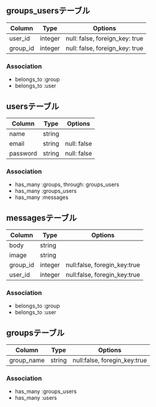## groups_usersテーブル

|Column|Type|Options|
|------|----|-------|
|user_id|integer|null: false, foreign_key: true|
|group_id|integer|null: false, foreign_key: true|

### Association
- belongs_to :group
- belongs_to :user

## usersテーブル

|Column|Type|Options|
|------|----|-------|
|name|string||
|email|string|null: false|
|password|string|null: false|

### Association
- has_many :groups, through: groups_users
- has_many :groups_users
- has_many :messages

## messagesテーブル

|Column|Type|Options|
|------|----|-------|
|body|string||
|image|string||
|group_id|integer|null:false, foregin_key:true|
|user_id|integer|null:false, foregin_key:true|

### Association
- belongs_to :group
- belongs_to :user

## groupsテーブル

|Column|Type|Options|
|------|----|-------|
|group_name|string|null:false, foregin_key:true|

### Association
- has_many :groups_users
- has_many :users